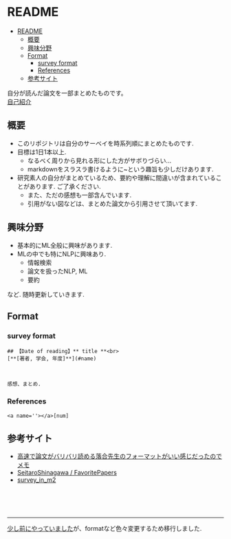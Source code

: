 # README
- [README](#readme)
  - [概要](#概要)
  - [興味分野](#興味分野)
  - [Format](#format)
    - [survey format](#survey-format)
    - [References](#references)
  - [参考サイト](#参考サイト)

自分が読んだ論文を一部まとめたものです。<br>
[自己紹介](https://tsutsumi-portfolio.wraptas.site/)

## 概要
* このリポジトリは自分のサーベイを時系列順にまとめたものです.
* 目標は1日1本以上.
  * なるべく周りから見れる形にした方がサボりづらい...
  * markdownをスラスラ書けるように~という趣旨も少しだけあります.
* 研究素人の自分がまとめているため、要約や理解に間違いが含まれていることがあります. ご了承ください.
  * また、ただの感想も一部含んでいます.
  * 引用がない図などは、まとめた論文から引用させて頂いてます.



## 興味分野
* 基本的にML全般に興味があります.
* MLの中でも特にNLPに興味あり.
  * 情報検索
  * 論文を扱ったNLP, ML
  * 要約

など. 随時更新していきます.

## Format

### survey format
```
## 【Date of reading】** title **<br>
[**[著者, 学会, 年度]**](#name)



感想、まとめ.

```
### References
```
<a name=''></a>[num]

```



## 参考サイト

* [高速で論文がバリバリ読める落合先生のフォーマットがいい感じだったのでメモ](https://lafrenze.hatenablog.com/entry/2015/08/04/120205)
* [SeitaroShinagawa / FavoritePapers](https://github.com/SeitaroShinagawa/FavoritePapers)
* [survey_in_m2](https://github.com/d-dof/survey_in_m2)


<br><br><br>
* * *


[少し前にやっていました](https://github.com/tsutsumi-ozro/My-Papers-Survey)が、formatなど色々変更するため移行しました.
